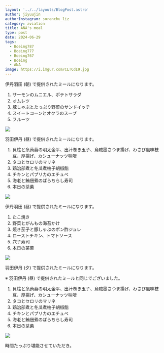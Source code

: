 ```yaml
---
layout: '../../layouts/BlogPost.astro'
author: jiyuujin
authorInstagram: soranchu_liz
category: aviation
title: ANA's meal
type: post
date: 2024-06-29
tags:
  - Boeing787
  - Boeing777
  - Boeing767
  - Boeing
  - ANA
image: https://i.imgur.com/CLTCdI9.jpg
---
```


伊丹羽田 (朝) で提供されたミールになります。

1. サーモンのムニエル、ポテトサラダ
2. オムレツ
3. 豚しゃぶとたっぷり野菜のサンドイッチ
4. スイートコーンとオクラのスープ
5. フルーツ

![](/assets/img/20240629/kinaishoku_1.JPG)

羽田伊丹 (昼) で提供されたミールになります。

1. 貝柱と糸蒟蒻の明太金平、出汁巻き玉子、烏賊墨さつま揚げ、わさび風味枝豆、厚揚げ、カシューナッツ味噌
2. タコとセロリのマリネ
3. 鶏治部煮と冬瓜煮柚子胡椒餡
4. チキンとパプリカのエチュベ
5. 海老と鮪佃煮のばらちらし寿司
6. 本日の茶菓

![](/assets/img/20240629/kinaishoku_2.JPG)

伊丹羽田 (昼) で提供されたミールになります。

1. たこ焼き
2. 野菜とがんもの海苔かけ
3. 焼き茄子と豚しゃぶのポン酢ジュレ
4. ローストチキン、トマトソース
5. 穴子寿司
6. 本日の茶菓

![](/assets/img/20240629/kinaishoku_3.JPG)

羽田伊丹 (夕) で提供されたミールになります。

※ 羽田伊丹 (昼) で提供されたミールと同じでございました。

1. 貝柱と糸蒟蒻の明太金平、出汁巻き玉子、烏賊墨さつま揚げ、わさび風味枝豆、厚揚げ、カシューナッツ味噌
2. タコとセロリのマリネ
3. 鶏治部煮と冬瓜煮柚子胡椒餡
4. チキンとパプリカのエチュベ
5. 海老と鮪佃煮のばらちらし寿司
6. 本日の茶菓

![](/assets/img/20240629/kinaishoku_4.JPG)

時間たっぷり堪能させていただき。
